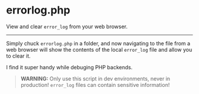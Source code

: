 # errorlog.php
View and clear `error_log` from your web browser.

----

Simply chuck `errorlog.php` in a folder, and now navigating to the file from a web browser will show the contents of the local `error_log` file and allow you to clear it. 

I find it super handy while debuging PHP backends. 


 > **WARNING:** Only use this script in dev environments, never in production! `error_log` files can contain sensitive information!
